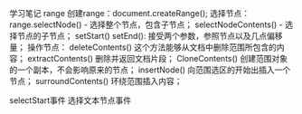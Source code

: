 学习笔记
range
    创建range：document.createRange();
    选择节点：
        range.selectNode() - 选择整个节点，包含子节点；
        selectNodeContents() - 选择节点的子节点；
    setStart() setEnd():
        接受两个参数，参照节点以及几点偏移量；
    操作节点：
        deleteContents() 这个方法能够从文档中删除范围所包含的内容；
        extractContents() 删除并返回文档片段；
        CloneContents() 创建范围对象的一个副本，不会影响原来的节点；
        insertNode() 向范围选区的开始出插入一个节点；
        surroundContents() 环绕范围插入内容；

selectStart事件
    选择文本节点事件